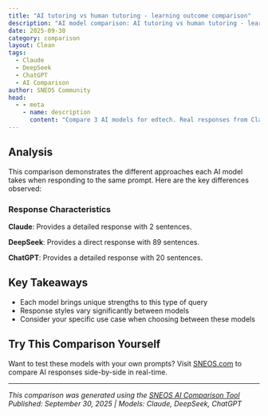 ```yaml
---
title: "AI tutoring vs human tutoring - learning outcome comparison"
description: "AI model comparison: AI tutoring vs human tutoring - learning outcome comparison..."
date: 2025-09-30
category: comparison
layout: Clean
tags:
  - Claude
  - DeepSeek
  - ChatGPT
  - AI Comparison
author: SNEOS Community
head:
  - - meta
    - name: description
      content: "Compare 3 AI models for edtech. Real responses from Claude, DeepSeek, ChatGPT with detailed analysis."
---
```


<ChatComparison
  title="AI tutoring vs human tutoring - learning outcome comparison"
  prompt="AI tutoring vs human tutoring - learning outcome comparison"
  :responses='{
    "Claude": "# AI Tutoring vs Human Tutoring: Learning Outcomes Comparison\n\n## Current Research Findings\n\n### **AI Tutoring Strengths**\n- **Consistency**: Delivers standardized instruction without fatigue or mood variations\n- **Scalability**: Can serve unlimited students simultaneously at lower cost\n- **Personalization**: Adapts content difficulty and pacing based on individual performance\n- **24/7 Availability**: Students can access help anytime\n- **Data-Driven Insights**: Tracks learning patterns and identifies knowledge gaps precisely\n\n### **Human Tutoring Strengths**\n- **Emotional Intelligence**: Provides encouragement, motivation, and emotional support\n- **Complex Problem-Solving**: Excels at creative, open-ended, and interdisciplinary challenges\n- **Contextual Understanding**: Adapts to cultural, social, and individual circumstances\n- **Meta-Learning**: Teaches learning strategies and critical thinking skills\n- **Relationship Building**: Creates meaningful connections that enhance motivation\n\n## Learning Outcome Research\n\n### **Effectiveness Studies**\n- **Math \u0026 STEM**: AI tutoring shows comparable or slightly better results for procedural skills and foundational concepts\n- **Language Learning**: Mixed results - AI excels at vocabulary/grammar, humans better for conversation and cultural nuance\n- **Reading Comprehension**: Humans maintain advantage in complex text analysis and critical thinking\n\n### **Key Research Findings**\n- AI tutoring is most effective for **structured, rule-based subjects**\n- Human tutoring superior for **creative, analytical, and socio-emotional learning**\n- **Hybrid approaches** often produce the best outcomes\n\n## Optimal Use Cases\n\n### **Choose AI Tutoring For:**\n- Basic skill practice and reinforcement\n- Standardized test preparation\n- Self-paced learning\n- Cost-sensitive situations\n- Immediate feedback needs\n\n### **Choose Human Tutoring For:**\n- Complex problem-solving\n- Writing and creative tasks\n- Students with learning difficulties\n- Building confidence and motivation\n- Advanced critical thinking skills\n\n## The Future: Hybrid Models\n\nEmerging research suggests the most effective approach combines both:\n- AI handles routine practice and assessment\n- Humans focus on higher-order thinking and emotional support\n- AI provides data to help human tutors personalize instruction\n\n**Bottom Line**: Neither consistently outperforms the other across all contexts. The optimal choice depends on the subject matter, learning objectives, student needs, and available resources.",
    "DeepSeek": "Of course. This is a central question in education. The comparison between AI and human tutoring isn\u0027t about one being universally \u0022better,\u0022 but about understanding their distinct strengths, weaknesses, and ideal applications to maximize learning outcomes.\n\nHere\u2019s a detailed comparison of AI Tutoring vs. Human Tutoring across key factors that influence learning.\n\n### Executive Summary\n\n*   **AI Tutoring** excels in providing **scalable, personalized practice, immediate feedback, and 24/7 access** to knowledge and drills. It is highly effective for mastering foundational knowledge, procedural skills, and standardized test preparation.\n*   **Human Tutoring** excels in fostering **higher-order thinking, motivation, adaptability to nuanced misunderstandings, and socio-emotional skills**. It is crucial for complex problem-solving, critical thinking, and subjects requiring discussion and mentorship.\n\n---\n\n### Head-to-Head Comparison Table\n\n| Factor | AI Tutoring | Human Tutoring |\n| :--- | :--- | :--- |\n| **Personalization \u0026 Adaptability** | **High in a narrow scope.** Adapts difficulty and pace based on user performance. Creates infinite practice paths. | **High and holistic.** Adapts not just to the *answer*, but to the *student*\u2014their mood, interests, and learning style. Can pivot teaching strategy on the fly. |\n| **Availability \u0026 Scalability** | **Perfect.** Available 24/7, instantly. Can scale to millions at near-zero marginal cost. | **Limited.** Bound by the tutor\u0027s schedule, location, and energy. Scalability is expensive and logistically challenging. |\n| **Depth of Explanation \u0026 Socratic Dialogue** | **Limited.** Can explain concepts from its knowledge base but struggles with truly novel, deep, or open-ended \u0022why\u0022 questions. | **Exceptional.** Can use metaphors, stories, and analogies. Engages in back-and-forth dialogue to guide a student to discover the answer themselves. |\n| **Feedback \u0026 Assessment** | **Immediate and granular.** Perfect for right/wrong answers, step-by-step problem solving (e.g., math), and grammar. | **Nuanced and holistic.** Provides feedback on *how* the student is thinking, not just the final answer. Can assess creativity, argument structure, and effort. |\n| **Motivation \u0026 Emotional Support** | **Gamified \u0026 Transactional.** Uses points, badges, and progress bars. Lacks genuine empathy. | **Relational \u0026 Empathetic.** Builds rapport, offers encouragement, recognizes frustration, and builds confidence through a human connection. |\n| **Cost \u0026 Accessibility** | **Low cost or free.** Democratizes access to high-quality instructional content and practice. | **High cost.** Creates a significant barrier to access, often exacerbating educational inequality. |\n| **Subject Matter Expertise** | **Broad but shallow.** Vast knowledge across many domains but can lack true depth and can make errors (\u0022hallucinations\u0022). | **Deep and specialized.** A human expert possesses deep, contextual understanding and can draw from real-world experience. |\n| **Development of Soft Skills** | **Minimal.** Cannot effectively teach collaboration, persuasion, or presentation skills. | **Excellent.** The tutoring session itself is a social interaction that models and practices communication, critical thinking, and resilience. |\n\n---\n\n### Deep Dive into Learning Outcomes\n\n#### Where AI Tutoring Excels (The \u0022Drill \u0026 Practice\u0022 Master)\n\nAI tutors are unparalleled for building **fluency and automaticity**. The learning outcome here is **mastery of foundational knowledge and procedural skills.**\n\n*   **Mathematics \u0026 Sciences:** Platforms like Khanmigo or Wolfram Alpha can generate unlimited practice problems, provide step-by-step guided solutions, and instantly identify where a student went wrong. This leads to faster consolidation of skills.\n*   **Language Learning:** Apps like Duolingo use AI for spaced repetition, vocabulary drilling, and instant pronunciation correction, which is highly effective for building baseline competency.\n*   **Standardized Test Prep:** AI can endlessly generate SAT, MCAT, or bar exam-style questions, personalize study plans, and pinpoint knowledge gaps with data-driven precision.\n\n**Outcome:** Students using AI for these purposes often show **faster improvement in test scores and skill execution** compared to unaided study and can sometimes rival outcomes from human tutoring for these specific, structured tasks.\n\n#### Where Human Tutoring Excels (The \u0022Mentor \u0026 Guide\u0022)\n\nHuman tutors foster **conceptual understanding and higher-order cognitive skills.** The learning outcome is **the ability to think critically, creatively, and independently.**\n\n*   **Complex Essay Writing:** A human can read an essay and not just correct grammar, but critique the thesis, argument flow, use of evidence, and stylistic voice\u2014things AI still struggles to assess meaningfully.\n*   **Advanced Theoretical Concepts:** In philosophy, advanced physics, or literature, a human tutor can navigate abstract ideas, challenge a student\u0027s assumptions, and facilitate a deep discussion that leads to profound understanding.\n*   **Project-Based Learning:** Guiding a student through a long-term research project requires mentorship, encouragement, and adaptive support that AI cannot provide.\n*   **Building Confidence \u0026 Grit:** A human tutor can sense a student\u0027s frustration and know when to push, when to encourage, and when to change tactics. This emotional support is directly tied to the learning outcome of perseverance.\n\n**Outcome:** The \u0022tutor effect\u0022 or \u0022learning advantage\u0022 from human interaction is well-documented, particularly for **long-term retention and the ability to transfer knowledge to new situations.** The human connection itself is a powerful motivator.\n\n### The Hybrid Model: The Best of Both Worlds\n\nThe most effective future of education likely lies in a **hybrid \u0022centaur\u0022 model**, where AI and humans work together.\n\n**Scenario: A student learning calculus.**\n\n1.  **AI\u0027s Role:** The student practices derivative problems on an AI platform after school. The AI instantly flags a consistent error with the chain rule, provides three similar practice problems, and offers a mini-lesson reviewing the concept.\n2.  **Human\u0027s Role:** In the weekly tutoring session, the human tutor sees the data from the AI showing the chain rule issue. Instead of re-teaching it the same way, they notice the student is a visual learner. The tutor draws a picture, uses a real-world analogy of a nesting doll, and through conversation, discovers the student\u0027s core misunderstanding. They then assign new, more creative problems that apply the chain rule in a physics context.\n\nIn this model, the AI handles the **scalable, repetitive, data-heavy** work, freeing the human expert to focus on the **nuanced, empathetic, and high-impact** teaching moments.\n\n### Conclusion\n\n| | Choose AI Tutoring for... | Choose Human Tutoring for... |\n| :--- | :--- | :--- |\n| **Best For** | Mastering fundamentals, standardized test prep, 24/7 homework help, language drills. | Complex concepts, essay writing, project mentorship, building confidence, and students who need motivational support. |\n\nThe ideal choice depends entirely on the **learning goal, the subject matter, and the student\u0027s individual needs.** For rote skills and knowledge acquisition, AI is a powerful and accessible tool. For developing wisdom, critical thinking, and a lifelong love of learning, the human touch remains, for now, irreplaceable. The most powerful educational future leverages both.",
    "ChatGPT": "Certainly! Here is a comparison of learning outcomes between AI tutoring and human tutoring:\n\n### AI Tutoring\n**Advantages:**\n- **Personalized Learning:** Adaptive algorithms tailor instruction to the individual student\u0027s pace and level.\n- **Immediate Feedback:** Provides instant correction and hints, reinforcing learning in real-time.\n- **Scalability:** Can serve many students simultaneously, offering consistent quality.\n- **Availability:** Accessible 24/7, allowing flexible study schedules.\n- **Data-Driven Insights:** Tracks progress and identifies specific weaknesses for targeted practice.\n\n**Limitations:**\n- **Lack of Emotional Support:** Cannot fully replicate the motivational and empathetic support of a human tutor.\n- **Context Understanding:** May struggle with ambiguous questions or complex, open-ended problems.\n- **Engagement:** Might be less effective at maintaining student motivation and interest over time.\n\n### Human Tutoring\n**Advantages:**\n- **Emotional Connection:** Provides encouragement, motivation, and personalized interpersonal support.\n- **Adaptability:** Can quickly adjust teaching strategies based on nuanced student responses.\n- **Deep Understanding:** Better at handling complex, abstract concepts and fostering critical thinking.\n- **Engagement:** More effective in maintaining student attention and fostering engagement.\n\n**Limitations:**\n- **Limited Availability:** Scheduling constraints and cost can limit access.\n- **Inconsistency:** Quality and effectiveness vary depending on the tutor\u2019s skill and experience.\n- **Scalability:** Not scalable to large numbers of students simultaneously.\n\n### Comparative Learning Outcomes:\n- Studies indicate that **human tutoring generally results in higher learning gains**, especially in complex subjects requiring critical thinking.\n- **AI tutoring shows significant benefits for foundational skills and practice**, often matching or surpassing classroom instruction in some scenarios.\n- Combining AI and human tutoring (blended approach) can **maximize learning outcomes**, leveraging the strengths of both.\n\n### Summary Table:\n\n| Aspect                 | AI Tutoring                         | Human Tutoring                    |\n|------------------------|-----------------------------------|---------------------------------|\n| Personalization        | High, adaptive algorithms         | High, but depends on tutor skill|\n| Feedback               | Immediate, consistent              | Immediate, nuanced              |\n| Emotional Support      | Minimal                          | Strong, motivational            |\n| Availability           | 24/7                             | Limited by scheduling           |\n| Scalability            | Very high                       | Low to moderate                 |\n| Effectiveness          | High for basic skills              | Higher for complex learning     |\n| Engagement             | Moderate                        | High                           |\n\nIf you want, I can help you find research papers or case studies on this topic."
  }'
  published-date="11:56"
/>

## Analysis

This comparison demonstrates the different approaches each AI model takes when responding to the same prompt. Here are the key differences observed:

### Response Characteristics

**Claude**: Provides a detailed response with 2 sentences. 

**DeepSeek**: Provides a direct response with 89 sentences. 

**ChatGPT**: Provides a detailed response with 20 sentences. 

## Key Takeaways

- Each model brings unique strengths to this type of query
- Response styles vary significantly between models
- Consider your specific use case when choosing between these models

## Try This Comparison Yourself

Want to test these models with your own prompts? Visit [SNEOS.com](https://sneos.com) to compare AI responses side-by-side in real-time.

---

*This comparison was generated using the [SNEOS AI Comparison Tool](https://sneos.com)*
*Published: September 30, 2025 | Models: Claude, DeepSeek, ChatGPT*
